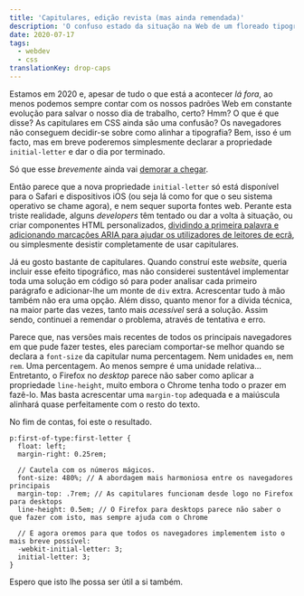 ```yaml
---
title: 'Capitulares, edição revista (mas ainda remendada)'
description: 'O confuso estado da situação na Web de um floreado tipográfico intemporal.'
date: 2020-07-17
tags:
  - webdev
  - css
translationKey: drop-caps
---
```


Estamos em 2020 e, apesar de tudo o que está a acontecer *lá fora*, ao menos podemos sempre contar com os nossos padrões Web em constante evolução para salvar o nosso dia de trabalho, certo? Hmm? O que é que disse? As capitulares em CSS ainda são uma confusão? Os navegadores não conseguem decidir-se sobre como alinhar a tipografia? Bem, isso é um facto, mas em breve poderemos simplesmente declarar a propriedade `initial-letter` e dar o dia por terminado.

Só que esse *brevemente* ainda vai [demorar a chegar](https://caniuse.com/#feat=css-initial-letter).

Então parece que a nova propriedade `initial-letter` só está disponível para o Safari e dispositivos iOS (ou seja lá como for que o seu sistema operativo se chame agora), e nem sequer suporta fontes web. Perante esta triste realidade, alguns *developers* têm tentado ou dar a volta à situação, ou criar componentes HTML personalizados, [dividindo a primeira palavra e adicionando marcações ARIA para ajudar os utilizadores de leitores de ecrã](https://product.voxmedia.com/2019/6/17/18524029/the-ballad-of-drop-caps-and-design-systems), ou simplesmente desistir completamente de usar capitulares.

Já eu gosto bastante de capitulares. Quando construí este *website*, queria incluir esse efeito tipográfico, mas não considerei sustentável implementar toda uma solução em código só para poder analisar cada primeiro parágrafo e adicionar-lhe um monte de `div` extra. Acrescentar tudo à mão também não era uma opção. Além disso, quanto menor for a dívida técnica, na maior parte das vezes, tanto mais *acessível* será a solução. Assim sendo, continuei a remendar o problema, através de tentativa e erro.

Parece que, nas versões mais recentes de todos os principais navegadores em que pude fazer testes, eles pareciam comportar-se melhor quando se declara a `font-size` da capitular numa percentagem. Nem unidades `em`, nem `rem`. Uma percentagem. Ao menos sempre é uma unidade relativa... Entretanto, o Firefox no *desktop* parece não saber como aplicar a propriedade `line-height`, muito embora o Chrome tenha todo o prazer em fazê-lo. Mas basta acrescentar uma `margin-top` adequada e a maiúscula alinhará quase perfeitamente com o resto do texto.

No fim de contas, foi este o resultado.

````
p:first-of-type:first-letter {
  float: left;
  margin-right: 0.25rem;

  // Cautela com os números mágicos.
  font-size: 480%; // A abordagem mais harmoniosa entre os navegadores principais
  margin-top: .7rem; // As capitulares funcionam desde logo no Firefox para desktops
  line-height: 0.5em; // O Firefox para desktops parece não saber o que fazer com isto, mas sempre ajuda com o Chrome

  // E agora oremos para que todos os navegadores implementem isto o mais breve possível:
  -webkit-initial-letter: 3;
  initial-letter: 3;
}
````

Espero que isto lhe possa ser útil a si também.
